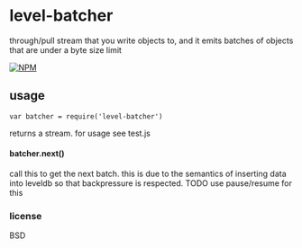 # level-batcher

through/pull stream that you write objects to, and it emits batches of objects that are under a byte size limit

[![NPM](https://nodei.co/npm/level-batcher.png)](https://nodei.co/npm/level-batcher/)

## usage

```
var batcher = require('level-batcher')
```

returns a stream. for usage see test.js

#### batcher.next()

call this to get the next batch. this is due to the semantics of inserting data into leveldb so that backpressure is respected. TODO use pause/resume for this

### license

BSD
